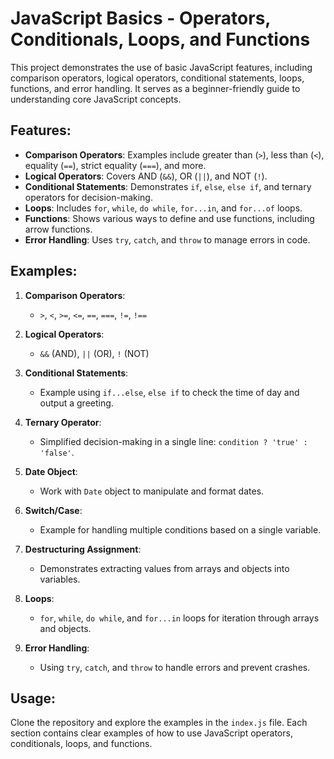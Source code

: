 # JavaScript Basics - Operators, Conditionals, Loops, and Functions

This project demonstrates the use of basic JavaScript features, including comparison operators, logical operators, conditional statements, loops, functions, and error handling. It serves as a beginner-friendly guide to understanding core JavaScript concepts.

## Features:
- **Comparison Operators**: Examples include greater than (`>`), less than (`<`), equality (`==`), strict equality (`===`), and more.
- **Logical Operators**: Covers AND (`&&`), OR (`||`), and NOT (`!`).
- **Conditional Statements**: Demonstrates `if`, `else`, `else if`, and ternary operators for decision-making.
- **Loops**: Includes `for`, `while`, `do while`, `for...in`, and `for...of` loops.
- **Functions**: Shows various ways to define and use functions, including arrow functions.
- **Error Handling**: Uses `try`, `catch`, and `throw` to manage errors in code.

## Examples:
1. **Comparison Operators**:
    - `>`, `<`, `>=`, `<=`, `==`, `===`, `!=`, `!==`

2. **Logical Operators**:
    - `&&` (AND), `||` (OR), `!` (NOT)

3. **Conditional Statements**:
    - Example using `if...else`, `else if` to check the time of day and output a greeting.

4. **Ternary Operator**:
    - Simplified decision-making in a single line: `condition ? 'true' : 'false'`.

5. **Date Object**:
    - Work with `Date` object to manipulate and format dates.

6. **Switch/Case**:
    - Example for handling multiple conditions based on a single variable.

7. **Destructuring Assignment**:
    - Demonstrates extracting values from arrays and objects into variables.

8. **Loops**:
    - `for`, `while`, `do while`, and `for...in` loops for iteration through arrays and objects.

9. **Error Handling**:
    - Using `try`, `catch`, and `throw` to handle errors and prevent crashes.

## Usage:
Clone the repository and explore the examples in the `index.js` file. Each section contains clear examples of how to use JavaScript operators, conditionals, loops, and functions.
